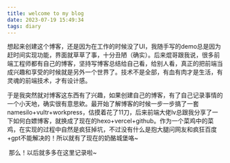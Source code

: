 ```yaml
---
title: welcome to my blog
date: 2023-07-19 15:49:34
tags: diary
---
```

​           想起来创建这个博客，还是因为在工作的时候没了UI，我随手写的demo总是因为赶时间实现功能，界面就草草了事，十分丑陋（确实）。后来焜哥跟我说，很多前端工程师都有自己的博客，坚持写博客总结给自己看，给别人看，真正的把前端当成兴趣和享受的时候就是另外一个世界了。技术不是全部，有血有肉才是生活，有灵魂的前端技术，才有设计感。

​          于是我突然就对博客这东西有了兴趣，如果创建自己的博客，有了自己记录事情的一个小天地，确实很有意思欸。最开始了解博客的时候一步一步搞了一套namesilo+vultr+workpress，估摸着花了11刀，后来前端大佬lv总跟我分享了一下如何白嫖博客，就换成了现在的hexo+vercel+github。作为一个菜鸡中的菜鸡，在实现的过程中自然是疯狂掉坑，不过没有什么是抱大腿问网友和疯狂百度+gpt不能解决的！所以就有了现在的奶酪城堡咯~

​           那么！以后就多多在这里记录啦~

​	